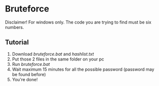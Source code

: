 # Bruteforce
Disclaimer!
For windows only.
The code you are trying to find must be six numbers.

## Tutorial
1. Download _bruteforce.bat_ and _hashlist.txt_
2. Put those 2 files in the same folder on your pc
3. Run _bruteforce.bat_
4. Wait maximum 15 minutes for all the possible password (password may be found before)
5. You're done!
